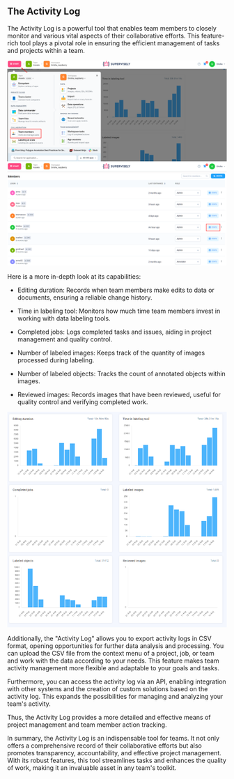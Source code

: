 ## The Activity Log
The Activity Log is a powerful tool that enables team members to closely monitor and various vital aspects of their collaborative efforts. This feature-rich tool plays a pivotal role in ensuring the efficient management of tasks and projects within a team.


![](activity-log1.png)
![](activity-log2.png)

 Here is a more in-depth look at its capabilities:

* Editing duration: Records when team members make edits to data or documents, ensuring a reliable change history.

* Time in labeling tool: Monitors how much time team members invest in working with data labeling tools.

* Completed jobs: Logs completed tasks and issues, aiding in project management and quality control.

* Number of labeled images: Keeps track of the quantity of images processed during labeling.

* Number of labeled objects: Tracks the count of annotated objects within images.

* Reviewed images: Records images that have been reviewed, useful for quality control and verifying completed work.

![](activity-log3.png)

Additionally, the "Activity Log" allows you to export activity logs in CSV format, opening opportunities for further data analysis and processing. You can upload the CSV file from the context menu of a project, job, or team and work with the data according to your needs. This feature makes team activity management more flexible and adaptable to your goals and tasks.

Furthermore, you can access the activity log via an API, enabling integration with other systems and the creation of custom solutions based on the activity log. This expands the possibilities for managing and analyzing your team's activity.

Thus, the Activity Log provides a more detailed and effective means of project management and team member action tracking.


In summary, the Activity Log is an indispensable tool for teams. It not only offers a comprehensive record of their collaborative efforts but also promotes transparency, accountability, and effective project management. With its robust features, this tool streamlines tasks and enhances the quality of work, making it an invaluable asset in any team's toolkit.